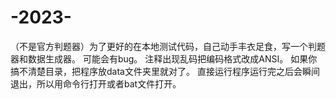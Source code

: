 # -2023-
（不是官方判题器）为了更好的在本地测试代码，自己动手丰衣足食，写一个判题器和数据生成器。
可能会有bug。
注释出现乱码把编码格式改成ANSI。
如果你搞不清楚目录，把程序放data文件夹里就对了。
直接运行程序运行完之后会瞬间退出，所以用命令行打开或者bat文件打开。
